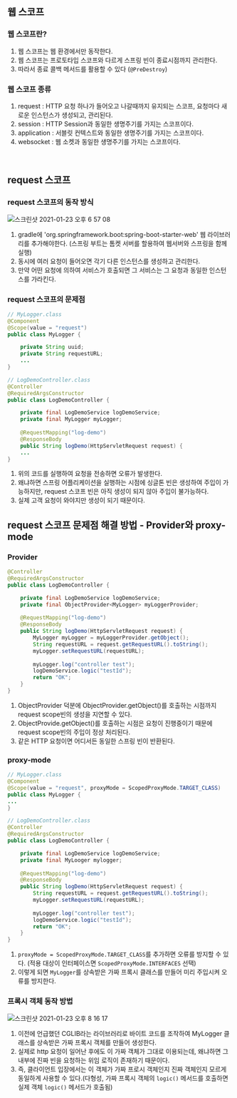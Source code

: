 ## 웹 스코프 
### 웹 스코프란? 
1. 웹 스코프는 웹 환경에서만 동작한다.
2. 웹 스코프는 프로토타입 스코프와 다르게 스프링 빈이 종료시점까지 관리한다.
3. 따라서 종료 콜백 메서드를 활용할 수 있다 (`@PreDestroy`) 

### 웹 스코프 종류
1. request : HTTP 요청 하나가 들어오고 나갈때까지 유지되는 스코프, 요청마다 새로운 인스턴스가 생성되고, 관리된다. 
2. session : HTTP Session과 동일한 생명주기를 가지는 스코프이다.
3. application : 서블릿 컨텍스트와 동일한 생명주기를 가지는 스코프이다.
4. websocket : 웹 소켓과 동일한 생명주기를 가지는 스코프이다. 

<br/>

## request 스코프 
### request 스코프의 동작 방식 
![스크린샷 2021-01-23 오후 6 57 08](https://user-images.githubusercontent.com/44944031/105575159-d12bd180-5dac-11eb-85fc-78f56784710d.png)
1. gradle에 'org.springframework.boot:spring-boot-starter-web' 웹 라이브러리를 추가해야한다. (스프링 부트는 톰켓 서버를 할용하여 웹서버와 스프링을 함께 실행) 
2. 동시에 여러 요청이 들어오면 각기 다른 인스턴스를 생성하고 관리한다. 
3. 만약 어떤 요청에 의하여 서비스가 호출되면 그 서비스는 그 요청과 동일한 인스턴스를 가라킨다. 

### request 스코프의 문제점 
```java
// MyLogger.class 
@Component
@Scope(value = "request")
public class MyLogger {

    private String uuid;
    private String requestURL;
    ...
}

// LogDemoController.class
@Controller
@RequiredArgsConstructor
public class LogDemoController {

    private final LogDemoService logDemoService;
    private final MyLogger myLogger;
    
    @RequestMapping("log-demo")
    @ResponseBody
    public String logDemo(HttpServletRequest request) {
    ...
}
```
1. 위의 코드를 실행하여 요청을 전송하면 오류가 발생한다.
2. 왜냐하면 스프링 어플리케이션을 실행하는 시점에 싱글톤 빈은 생성하여 주입이 가능하지만, request 스코프 빈은 아직 생성이 되지 않아 주입이 불가능하다. 
3. 실제 고객 요청이 와야지만 생성이 되기 때문이다. 

## request 스코프 문제점 해결 방법 - Provider와 proxy-mode  
### Provider 
```java
@Controller
@RequiredArgsConstructor
public class LogDemoController {

    private final LogDemoService logDemoService;
    private final ObjectProvider<MyLogger> myLoggerProvider;
    
    @RequestMapping("log-demo")
    @ResponseBody
    public String logDemo(HttpServletRequest request) {
        MyLogger myLogger = myLoggerProvider.getObject();
        String requestURL = request.getRequestURL().toString();
        myLogger.setRequestURL(requestURL);
        
        myLogger.log("controller test");
        logDemoService.logic("testId");
        return "OK";
    }
}
```
1. ObjectProvider 덕분에 ObjectProvider.getObject()를 호출하는 시점까지 request scope빈의 생성을 지연할 수 있다.
2. ObjectProvide.getObject()를 호출하는 시점은 요청이 진행중이기 때문에 request scope빈의 주입이 정상 처리된다.
3. 같은 HTTP 요청이면 어디서든 동일한 스프링 빈이 반환된다.

### proxy-mode 
```java
// MyLogger.class
@Component
@Scope(value = "request", proxyMode = ScopedProxyMode.TARGET_CLASS)
public class MyLogger {
...
}

// LogDemoController.class
@Controller
@RequiredArgsConstructor
public class LogDemoController {

    private final LogDemoService logDemoService;
    private final MyLooger mylogger;
    
    @RequestMapping("log-demo")
    @ResponseBody
    public String logDemo(HttpServletRequest request) {
        String requestURL = request.getRequestURL().toString();
        myLogger.setRequestURL(requestURL);
        
        myLogger.log("controller test");
        logDemoService.logic("testId");
        return "OK";
    }
}
```
1. `proxyMode = ScopedProxyMode.TARGET_CLASS`를 추가하면 오류를 방지할 수 있다. (적용 대상이 인터페이스면 `ScopedProxyMode.INTERFACES` 선택) 
2. 이렇게 되면 `MyLogger`를 상속받은 가짜 프록시 클래스를 만들어 미리 주입시켜 오류를 방지한다. 

### 프록시 객체 동작 방법 
![스크린샷 2021-01-23 오후 8 16 17](https://user-images.githubusercontent.com/44944031/105576686-df331f80-5db7-11eb-8ed8-67b33957c6a4.png)
1. 이전에 언급했던 CGLIB라는 라이브러리로 바이트 코드를 조작하여 MyLogger 클래스를 상속받은 가짜 프록시 객체를 만들어 생성한다. 
2. 실제로 http 요청이 일어난 후에도 이 가짜 객체가 그대로 이용되는데, 왜냐하면 그 내부에 진짜 빈을 요청하는 위임 로직이 존재하기 때문이다. 
3. 즉, 클라이언트 입장에서는 이 객체가 가짜 프로시 객체인지 진짜 객체인지 모르게 동일하게 사용할 수 있다.(다형성, 가짜 프록시 객체의 `logic()` 메서드를 호출하면 실제 객체 `logic()` 메서드가 호출됨)
